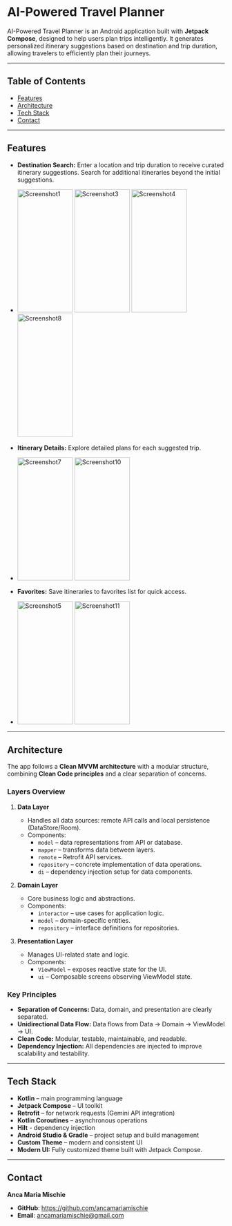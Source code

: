 # AI-Powered Travel Planner

AI-Powered Travel Planner is an Android application built with **Jetpack Compose**, designed to help users plan trips intelligently. It generates personalized itinerary suggestions based on destination and trip duration, allowing travelers to efficiently plan their journeys.

---


## Table of Contents

- [Features](#features)
- [Architecture](#architecture)
- [Tech Stack](#tech-stack)
- [Contact](#contact)

---

## Features

- **Destination Search:** Enter a location and trip duration to receive curated itinerary suggestions. Search for additional itineraries beyond the initial suggestions.
- <img width="128" height="285" alt="Screenshot1" src="https://github.com/user-attachments/assets/e49348f5-79d5-4a9f-8ff7-fdf21b7e7655" />
  <img width="128" height="285" alt="Screenshot3" src="https://github.com/user-attachments/assets/922a0f5a-8712-42da-91e5-6b1b2145f251" />
  <img width="128" height="285" alt="Screenshot4" src="https://github.com/user-attachments/assets/a26767a6-15c7-4242-91d9-98c5b152bdb2" />
  <img width="128" height="285" alt="Screenshot8" src="https://github.com/user-attachments/assets/028e014f-41ee-4eb6-946f-1f94edf8b8e9" />

- **Itinerary Details:** Explore detailed plans for each suggested trip.
- <img width="128" height="285" alt="Screenshot7" src="https://github.com/user-attachments/assets/bedbc3be-3d2a-4461-8c9c-146174d1e5be" />
  <img width="128" height="285" alt="Screenshot10" src="https://github.com/user-attachments/assets/4a3c5054-e9bc-48a1-9583-b783dedfac9b" />

- **Favorites:** Save itineraries to favorites list for quick access.
- <img width="128" height="285" alt="Screenshot5" src="https://github.com/user-attachments/assets/f0a28be8-af45-497f-bed7-9ff4901b80a9" />
  <img width="128" height="285" alt="Screenshot11" src="https://github.com/user-attachments/assets/6930add0-aea9-4869-8c2b-076d417112d0" />

---

## Architecture

The app follows a **Clean MVVM architecture** with a modular structure, combining **Clean Code principles** and a clear separation of concerns.

### Layers Overview

1. **Data Layer**
   - Handles all data sources: remote API calls and local persistence (DataStore/Room).
   - Components:
     - `model` – data representations from API or database.
     - `mapper` – transforms data between layers.
     - `remote` – Retrofit API services.
     - `repository` – concrete implementation of data operations.
     - `di` – dependency injection setup for data components.

2. **Domain Layer**
   - Core business logic and abstractions.
   - Components:
     - `interactor` – use cases for application logic.
     - `model` – domain-specific entities.
     - `repository` – interface definitions for repositories.

3. **Presentation Layer**
   - Manages UI-related state and logic.
   - Components:
     - `ViewModel` – exposes reactive state for the UI.
     - `ui` – Composable screens observing ViewModel state.

### Key Principles

- **Separation of Concerns:** Data, domain, and presentation are clearly separated.  
- **Unidirectional Data Flow:** Data flows from Data → Domain → ViewModel → UI.  
- **Clean Code:** Modular, testable, maintainable, and readable.  
- **Dependency Injection:** All dependencies are injected to improve scalability and testability.  

---

## Tech Stack

- **Kotlin** – main programming language
- **Jetpack Compose** – UI toolkit
- **Retrofit** – for network requests (Gemini API integration)
- **Kotlin Coroutines** – asynchronous operations
- **Hilt** - dependency injection
- **Android Studio & Gradle** – project setup and build management
- **Custom Theme** – modern and consistent UI
- **Modern UI:** Fully customized theme built with Jetpack Compose.
---

## Contact
**Anca Maria Mischie**
- **GitHub**: https://github.com/ancamariamischie
- **Email**: ancamariamischie@gmail.com
